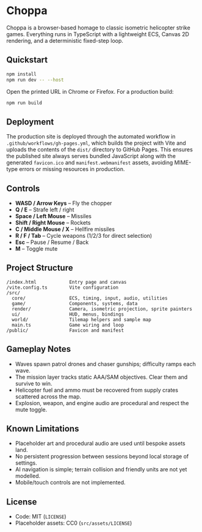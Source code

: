 # Choppa

Choppa is a browser-based homage to classic isometric helicopter strike games. Everything runs in TypeScript with a lightweight ECS, Canvas 2D rendering, and a deterministic fixed-step loop.

## Quickstart

```bash
npm install
npm run dev -- --host
```

Open the printed URL in Chrome or Firefox. For a production build:

```bash
npm run build
```

## Deployment

The production site is deployed through the automated workflow in
`.github/workflows/gh-pages.yml`, which builds the project with Vite and uploads the
contents of the `dist/` directory to GitHub Pages. This ensures the published
site always serves bundled JavaScript along with the generated `favicon.ico` and
`manifest.webmanifest` assets, avoiding MIME-type errors or missing resources in
production.

## Controls

- **WASD / Arrow Keys** – Fly the chopper
- **Q / E** – Strafe left / right
- **Space / Left Mouse** – Missiles
- **Shift / Right Mouse** – Rockets
- **C / Middle Mouse / X** – Hellfire missiles
- **R / F / Tab** – Cycle weapons (1/2/3 for direct selection)
- **Esc** – Pause / Resume / Back
- **M** – Toggle mute

## Project Structure

```
/index.html            Entry page and canvas
/vite.config.ts        Vite configuration
/src/
  core/                ECS, timing, input, audio, utilities
  game/                Components, systems, data
  render/              Camera, isometric projection, sprite painters
  ui/                  HUD, menus, bindings
  world/               Tilemap helpers and sample map
  main.ts              Game wiring and loop
/public/               Favicon and manifest
```

## Gameplay Notes

- Waves spawn patrol drones and chaser gunships; difficulty ramps each wave.
- The mission layer tracks static AAA/SAM objectives. Clear them and survive to win.
- Helicopter fuel and ammo must be recovered from supply crates scattered across the map.
- Explosion, weapon, and engine audio are procedural and respect the mute toggle.

## Known Limitations

- Placeholder art and procedural audio are used until bespoke assets land.
- No persistent progression between sessions beyond local storage of settings.
- AI navigation is simple; terrain collision and friendly units are not yet modelled.
- Mobile/touch controls are not implemented.

## License

- Code: MIT (`LICENSE`)
- Placeholder assets: CC0 (`src/assets/LICENSE`)
